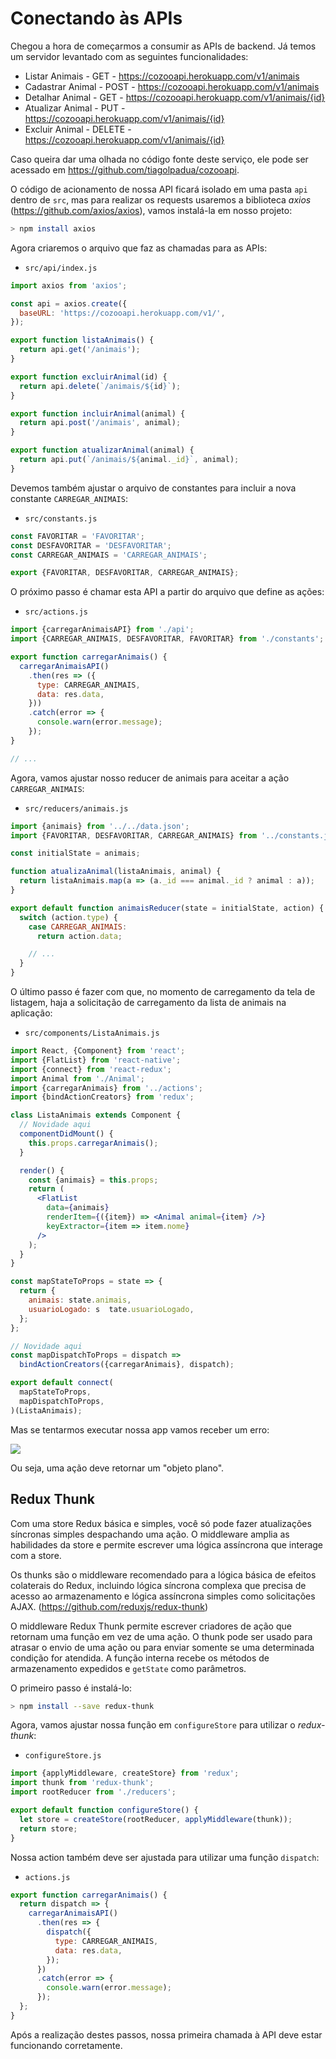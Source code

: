 # Conectando às APIs

Chegou a hora de começarmos a consumir as APIs de backend. Já temos um servidor levantado com as seguintes funcionalidades:

- Listar Animais - GET - https://cozooapi.herokuapp.com/v1/animais
- Cadastrar Animal - POST - https://cozooapi.herokuapp.com/v1/animais
- Detalhar Animal - GET - https://cozooapi.herokuapp.com/v1/animais/{id}
- Atualizar Animal - PUT - https://cozooapi.herokuapp.com/v1/animais/{id}
- Excluir Animal - DELETE - https://cozooapi.herokuapp.com/v1/animais/{id}

Caso queira dar uma olhada no código fonte deste serviço, ele pode ser acessado em https://github.com/tiagolpadua/cozooapi.

O código de acionamento de nossa API ficará isolado em uma pasta `api` dentro de `src`, mas para realizar os requests usaremos a biblioteca _axios_ (https://github.com/axios/axios), vamos instalá-la em nosso projeto:

```bash
> npm install axios
```

Agora criaremos o arquivo que faz as chamadas para as APIs:

- `src/api/index.js`

```jsx
import axios from 'axios';

const api = axios.create({
  baseURL: 'https://cozooapi.herokuapp.com/v1/',
});

export function listaAnimais() {
  return api.get('/animais');
}

export function excluirAnimal(id) {
  return api.delete(`/animais/${id}`);
}

export function incluirAnimal(animal) {
  return api.post('/animais', animal);
}

export function atualizarAnimal(animal) {
  return api.put(`/animais/${animal._id}`, animal);
}
```

Devemos também ajustar o arquivo de constantes para incluir a nova constante `CARREGAR_ANIMAIS`:

- `src/constants.js`

```jsx
const FAVORITAR = 'FAVORITAR';
const DESFAVORITAR = 'DESFAVORITAR';
const CARREGAR_ANIMAIS = 'CARREGAR_ANIMAIS';

export {FAVORITAR, DESFAVORITAR, CARREGAR_ANIMAIS};
```

O próximo passo é chamar esta API a partir do arquivo que define as ações:

- `src/actions.js`

```jsx
import {carregarAnimaisAPI} from './api';
import {CARREGAR_ANIMAIS, DESFAVORITAR, FAVORITAR} from './constants';

export function carregarAnimais() {
  carregarAnimaisAPI()
    .then(res => ({
      type: CARREGAR_ANIMAIS,
      data: res.data,
    }))
    .catch(error => {
      console.warn(error.message);
    });
}

// ...
```

Agora, vamos ajustar nosso reducer de animais para aceitar a ação `CARREGAR_ANIMAIS`:

- `src/reducers/animais.js`

```jsx
import {animais} from '../../data.json';
import {FAVORITAR, DESFAVORITAR, CARREGAR_ANIMAIS} from '../constants.js';

const initialState = animais;

function atualizaAnimal(listaAnimais, animal) {
  return listaAnimais.map(a => (a._id === animal._id ? animal : a));
}

export default function animaisReducer(state = initialState, action) {
  switch (action.type) {
    case CARREGAR_ANIMAIS:
      return action.data;

    // ...
  }
}
```

O último passo é fazer com que, no momento de carregamento da tela de listagem, haja a solicitação de carregamento da lista de animais na aplicação:

- `src/components/ListaAnimais.js`

```jsx
import React, {Component} from 'react';
import {FlatList} from 'react-native';
import {connect} from 'react-redux';
import Animal from './Animal';
import {carregarAnimais} from '../actions';
import {bindActionCreators} from 'redux';

class ListaAnimais extends Component {
  // Novidade aqui
  componentDidMount() {
    this.props.carregarAnimais();
  }

  render() {
    const {animais} = this.props;
    return (
      <FlatList
        data={animais}
        renderItem={({item}) => <Animal animal={item} />}
        keyExtractor={item => item.nome}
      />
    );
  }
}

const mapStateToProps = state => {
  return {
    animais: state.animais,
    usuarioLogado: s  tate.usuarioLogado,
  };
};

// Novidade aqui
const mapDispatchToProps = dispatch =>
  bindActionCreators({carregarAnimais}, dispatch);

export default connect(
  mapStateToProps,
  mapDispatchToProps,
)(ListaAnimais);
```

Mas se tentarmos executar nossa app vamos receber um erro:

![](assets/erroaction.png)

Ou seja, uma ação deve retornar um "objeto plano".

## Redux Thunk

Com uma store Redux básica e simples, você só pode fazer atualizações síncronas simples despachando uma ação. O middleware amplia as habilidades da store e permite escrever uma lógica assíncrona que interage com a store.

Os thunks são o middleware recomendado para a lógica básica de efeitos colaterais do Redux, incluindo lógica síncrona complexa que precisa de acesso ao armazenamento e lógica assíncrona simples como solicitações AJAX. (https://github.com/reduxjs/redux-thunk)

O middleware Redux Thunk permite escrever criadores de ação que retornam uma função em vez de uma ação. O thunk pode ser usado para atrasar o envio de uma ação ou para enviar somente se uma determinada condição for atendida. A função interna recebe os métodos de armazenamento expedidos e `getState` como parâmetros.

O primeiro passo é instalá-lo:

```bash
> npm install --save redux-thunk
```

Agora, vamos ajustar nossa função em `configureStore` para utilizar o _redux-thunk_:

- `configureStore.js`

```jsx
import {applyMiddleware, createStore} from 'redux';
import thunk from 'redux-thunk';
import rootReducer from './reducers';

export default function configureStore() {
  let store = createStore(rootReducer, applyMiddleware(thunk));
  return store;
}
```

Nossa action também deve ser ajustada para utilizar uma função `dispatch`:

- `actions.js`

```jsx
export function carregarAnimais() {
  return dispatch => {
    carregarAnimaisAPI()
      .then(res => {
        dispatch({
          type: CARREGAR_ANIMAIS,
          data: res.data,
        });
      })
      .catch(error => {
        console.warn(error.message);
      });
  };
}
```

Após a realização destes passos, nossa primeira chamada à API deve estar funcionando corretamente.
